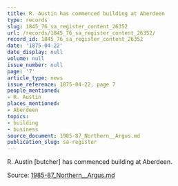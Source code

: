 ```yaml
---
title: R. Austin has commenced building at Aberdeen
type: records
slug: 1845_76_sa_register_content_26352
url: /records/1845_76_sa_register_content_26352/
record_id: 1845_76_sa_register_content_26352
date: '1875-04-22'
date_display: null
volume: null
issue_number: null
page: '7'
article_type: news
issue_reference: 1875-04-22, page 7
people_mentioned:
- R. Austin
places_mentioned:
- Aberdeen
topics:
- building
- business
source_document: 1985-87_Northern__Argus.md
publication_slug: sa-register
---
```


R. Austin [butcher] has commenced building at Aberdeen.

Source: [1985-87_Northern__Argus.md](/downloads/markdown/1985-87_Northern__Argus.md)
